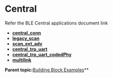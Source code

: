 # Central

Refer the BLE Central applications document link

-   **[central_conn](https://onlinedocs.microchip.com/v2/keyword-lookup?keyword=BZ2_BLE_CONNECT&version=latest&redirect=true)**
-   **[legacy_scan](https://onlinedocs.microchip.com/v2/keyword-lookup?keyword=BZ2_BLE_LEGCY_SCN&version=latest&redirect=true)**
-   **[scan_ext_adv](https://onlinedocs.microchip.com/v2/keyword-lookup?keyword=BZ2_BLE_SCAN_EXT_ADV&version=latest&redirect=true)**
-   **[central_trp_uart](https://onlinedocs.microchip.com/v2/keyword-lookup?keyword=BZE_BLE_TRANSP_UART&version=latest&redirect=true)**
-   **[central_trp_uart_codedPhy](https://onlinedocs.microchip.com/v2/keyword-lookup?keyword=BZ2_BLE_TRANSP_UART_CENTRL&version=latest&redirect=true)**
-   **[multilink](https://onlinedocs.microchip.com/v2/keyword-lookup?keyword=BZ2_BLE_MULTI_TRANSP_UART&version=latest&redirect=true)**

**Parent topic:**[Building Block Examples](https://onlinedocs.microchip.com/g/GUID-A5330D3A-9F51-4A26-B71D-8503A493DF9C)**
